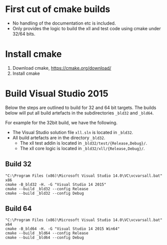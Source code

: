 # First cut of cmake builds

- No handling of the documentation etc is included.
- Only provides the logic to build the xll and test code using cmake under 32/64 bits.

# Install cmake

1. Download cmake, https://cmake.org/download/
2. Install cmake 

# Build Visual Studio 2015

Below the steps are outlined to build for 32 and 64 bit targets.
The builds below will put all build artefacts in the subdirectories `_bld32` and `_bld64`.

For example for the 32bit build, we have the following.
- The Visual Studio solution file `xll.sln` is located in `_bld32`.
- All build artefacts are in the directory `_bld32`.
  - The xll test addin is located in `_bld32/test/{Release,Debug}/`.
  - The xll core logic is located in `_bld32/xll/{Release,Debug}/`.

## Build 32

   ```
   "C:\Program Files (x86)\Microsoft Visual Studio 14.0\VC\vcvarsall.bat" x86
   cmake -B_bld32 -H. -G "Visual Studio 14 2015"
   cmake --build _bld32 --config Release
   cmake --build _bld32 --config Debug
   ```

## Build 64

   ```
   "C:\Program Files (x86)\Microsoft Visual Studio 14.0\VC\vcvarsall.bat" x64
   cmake -B_bld64 -H. -G "Visual Studio 14 2015 Win64"
   cmake --build _bld64 --config Release
   cmake --build _bld64 --config Debug
   ```


